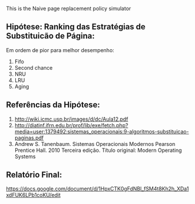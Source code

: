 This is the Naive page replacement policy simulator

## Hipótese: Ranking das Estratégias de Substituicão de Página:

Em ordem de pior para melhor desempenho:

1. Fifo <br/>
2. Second chance <br/>
3. NRU <br/>
4. LRU <br/>
5. Aging <br/>

## Referências da Hipótese: <br/>
1. http://wiki.icmc.usp.br/images/d/dc/Aula12.pdf <br/>
2. http://diatinf.ifrn.edu.br/prof/lib/exe/fetch.php?media=user:1379492:sistemas_operacionais:9-algoritmos-substituicao-paginas.pdf <br/>
3. Andrew S. Tanenbaum. Sistemas Operacionais Modernos Pearson Prentice Hall. 2010 Terceira edição. Título original: Modern Operating Systems <br/>

## Relatório Final:

https://docs.google.com/document/d/1HpxCTK0gFdNBl_fSM4t8Kh2h_XDa1xdFUK6LPb1coKU/edit

